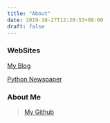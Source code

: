 ```yaml
---
title: "About"
date: 2019-10-27T12:29:53+08:00
draft: false
---
```




### WebSites

[My Blog](/blog)

[Python Newspaper]( https://www.clericpy.top/newspaper/articles.query.html )

### About Me

> [My Github](https://github.com/ClericPy)

